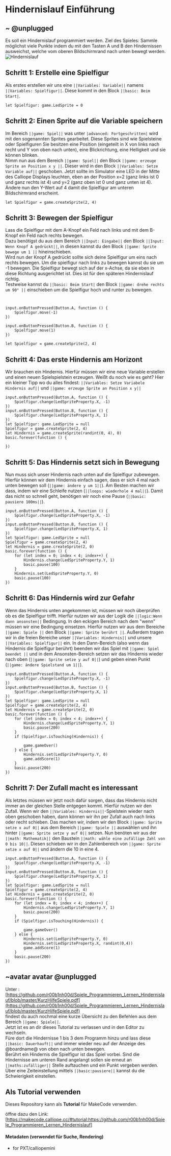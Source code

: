 # Hindernislauf Einführung


## ~ @unplugged
Es soll ein Hindernislauf programmiert werden.
Ziel des Spieles: Sammle möglichst viele Punkte indem du mit den Tasten A und B den Hindernissen ausweichst, welche vom oberen Bildschirmrand nach unten bewegt werden.
![Hindernislauf](https://github.com/r00b1nh00d/Spiele_Programmieren_Lernen_Hindernislauf/blob/master/HindernislaufGIF.gif?raw=true)


## Schritt 1: Erstelle eine Spielfigur
Als erstes erstellen wir uns eine ``||Variables: Variable||`` namens ``||Variables: Spielfigur||``. Diese kommt in den Block ``||basic: Beim Start|``.
```blocks
let Spielfigur: game.LedSprite = 0

```

## Schritt 2: Einen Sprite auf die Variable speichern
Im Bereich ``||game: Spiel||`` was unter ``|advanced: Fortgeschritten|`` wird mit den sogenannten Sprites gearbeitet. Diese Sprites sind wie Spielsteine oder Spielfiguren
Sie besitzen eine Position (eingeteilt in X von links nach recht und Y von oben nach unten), eine Blickrichtung, eine Helligkeit und sie können blinken.  <br>
Nimm nun aus dem Bereich ``||game: Spiel||`` den Block ``||game: erzeuge Sprite an Position x y ||``. Dieser wird in den Block ``||Variables: Setze Variable auf||`` geschoben.
Jetzt sollte im Simulator eine LED in der Mitte des Calliope Displays leuchten, eben an der Position x=2 (ganz links ist 0 und ganz rechts ist 4) und y=2 (ganz oben ist 0 und ganz unten ist 4). Ändere nun den Y-Wert auf 4 damit die Spielfigur am unteren Bildschirmrand erscheint.

```blocks 
let Spielfigur = game.createSprite(2, 4)
```

## Schritt 3: Bewegen der Spielfigur
Lass die Spielfigur mit dem A-Knopf ein Feld nach links und mit dem B-Knopf ein Feld nach rechts bewegen. <br>
Dazu benötigst du aus dem Bereich ``||Input: Eingabe||`` den Block ``||Input: Wenn Knopf A gedrückt||``, in diesen kannst du den Block ``||game: Sprite bewege um 1 ||`` hineinschieben. <br>
Wird nun der Knopf A gedrückt sollte sich deine Spielfigur um eins nach rechts bewegen. Um die spielfigur nach links zu bewegen kannst du sie um -1 bewegen.
Die Spielfigur bewegt sich auf der x-Achse, da sie eben in diese Richtung ausgerichtet ist. Dies ist für den späteren Hindernislauf richtig. <br>
Testweise kannst du ``||basic: Beim Start|`` den Block ``||game: drehe rechts um 90° ||`` einschieben um die Spielfigur hoch und runter zu bewegen. 

```blocks


input.onButtonPressed(Button.A, function () {
    Spielfigur.move(-1)
})

input.onButtonPressed(Button.B, function () {
    Spielfigur.move(1)
})

let Spielfigur = game.createSprite(2, 4)
```

## Schritt 4: Das erste Hindernis am Horizont
Wir brauchen ein Hindernis. Hierfür müssen wir eine neue Variable erstellen und einen neuen Spielspielstein erzeugen. Weißt du noch wie es geht? 
Hier ein kleiner Tipp wo du alles findest: ``||Variables: Setze Variabele Hindernis auf||`` und ``||game: erzeuge Sprite an Position x y||``<br>

```blocks
input.onButtonPressed(Button.A, function () {
    Spielfigur.change(LedSpriteProperty.X, -1)
})
input.onButtonPressed(Button.B, function () {
    Spielfigur.change(LedSpriteProperty.X, 1)
})
let Spielfigur: game.LedSprite = null
Spielfigur = game.createSprite(2, 4)
let Hindernis = game.createSprite(randint(0, 4), 0)
basic.forever(function () {
	
})
```

## Schritt 5: Das Hindernis setzt sich in Bewegung
Nun muss sich unser Hindernis nach unten auf die Spielfigur zubewegen. Hierfür können wir dem Hindernis einfach sagen, dass er sich 4 mal nach unten bewegen soll (``||game: ändere y um 1||``). 
Am Besten machen wir dass, indem wir eine Schleife nutzen (``||loops: wiederhole 4 mal||``). Damit das nicht so schnell geht, benötigen wir noch eine Pause (``||basic: pausiere 100ms||``).<br>

```blocks
input.onButtonPressed(Button.A, function () {
    Spielfigur.change(LedSpriteProperty.X, -1)
})
input.onButtonPressed(Button.B, function () {
    Spielfigur.change(LedSpriteProperty.X, 1)
})
let Spielfigur: game.LedSprite = null
Spielfigur = game.createSprite(2, 4)
let Hindernis = game.createSprite(2, 0)
basic.forever(function () {
	for (let index = 0; index < 4; index++) {
        Hindernis.change(LedSpriteProperty.Y, 1)
        basic.pause(100)
    }
    Hindernis.set(LedSpriteProperty.Y, 0)
    basic.pause(100)
})
```

## Schritt 6: Das Hindernis wird zur Gefahr
Wenn das Hindernis unten angekommen ist, müssen wir noch überprüfen ob es die Spielfigur trifft. Hierfür nutzen wir aus der Logik die 
``||logic:Wenn dann ansonsten||`` Bedingung. In den eckigen Bereich nach dem "wenn" müssen wir eine Bedingung einsetzen.
Hierfür nutzen wir aus dem Bereiche ``||game: Spiele ||`` den Block ``||game: Sprite berührt ||``. 
Außerdem tragen wir in die freien Bereiche unser ``||Variables: Hindernis||`` und unsere ``||Variables: Spielfigur||`` ein.
In den Dann-Bereich (also wenn das Hindernis die Spielfigur berührt) beenden wir das Spiel mit ``||game: Spiel beendet ||`` und in dem Ansonsten-Bereich
setzen wir das Hindernis wieder nach oben (``||game: Sprite setze y auf 0||``) und geben einen Punkt (``||game: ändere Spielstand um 1||``).
```blocks
input.onButtonPressed(Button.A, function () {
    Spielfigur.change(LedSpriteProperty.X, -1)
})
input.onButtonPressed(Button.B, function () {
    Spielfigur.change(LedSpriteProperty.X, 1)
})
let Spielfigur: game.LedSprite = null
Spielfigur = game.createSprite(2, 4)
let Hindernis = game.createSprite(2, 0)
basic.forever(function () {
	for (let index = 0; index < 4; index++) {
        Hindernis.change(LedSpriteProperty.Y, 1)
        basic.pause(200)
    }
    if (Spielfigur.isTouching(Hindernis)) {
        
        game.gameOver()
    } else {
        Hindernis.set(LedSpriteProperty.Y, 0)
        game.addScore(1)
    }
    basic.pause(200)
})
```

## Schritt 7: Der Zufall macht es interessant
Als letztes müssen wir jetzt noch dafür sorgen, dass das Hindernis nicht immer an der gleichen Stelle entgegen kommt. Hierfür nutzen wir den Zufall.
Wenn wir den ``||Variables: Hindernis||``-Spielstein wieder nach oben geschoben haben, dann können wir ihn per Zufall auch nach links oder recht schieben.
Das machen wir, indem wir den Block ``||game: Sprite setze x auf 0||`` aus dem Bereich ``||game: Spiele ||`` auswählen und ihn hinter 
``||game: Sprite setze y auf 0||`` setzen. Nun benöten wir aus der ``||math: Mathematik||`` den Baustein ``||math: wähle eine zufällige Zahl von 0 bis 10||``. 
Diesen schieben wir in den Zahlenbereich von ``||game: Sprite setze x auf 0||`` und ändern die 10 in eine 4.
```blocks
input.onButtonPressed(Button.A, function () {
    Spielfigur.change(LedSpriteProperty.X, -1)
})
input.onButtonPressed(Button.B, function () {
    Spielfigur.change(LedSpriteProperty.X, 1)
})
let Spielfigur: game.LedSprite = null
Spielfigur = game.createSprite(2, 4)
let Hindernis = game.createSprite(2, 0)
basic.forever(function () {
	for (let index = 0; index < 4; index++) {
        Hindernis.change(LedSpriteProperty.Y, 1)
        basic.pause(200)
    }
    if (Spielfigur.isTouching(Hindernis)) {
        
        game.gameOver()
    } else {
        Hindernis.set(LedSpriteProperty.Y, 0)
        Hindernis.set(LedSpriteProperty.X, randint(0,4))
        game.addScore(1)
    }
    basic.pause(200)
})
```

## ~avatar avatar @unplugged
Unter : [https://github.com/r00b1nh00d/Spiele_Programmieren_Lernen_Hindernislauf/blob/master/KurzHilfeSpiele.pdf](https://github.com/r00b1nh00d/Spiele_Programmieren_Lernen_Hindernislauf/blob/master/KurzHilfeSpiele.pdf) <br>
findest du auch nochmal eine kurze Übersicht zu den Befehlen aus dem Bereich ``||game: Spiele||``. <br>
Jetzt ist es an dir dieses Tutorial zu verlassen und in den Editor zu wechseln. <br>
Füre dort die Hindernisse 1 bis 3 dem Programm hinzu und lass diese ``||basic: Dauerhauft||`` und immer wieder neu auf der Anzeige des @boardname@ von oben nach unten bewegen. <br>
Berührt ein Hindernis die Spielfigur ist das Spiel vorbei. Sind die Hindernisse am unteren Rand angelangt sollen sie erneut an ``||maths:zufälliger||`` Stelle auftauchen und ein Punkt vergeben werden. Über eine Zeiteinstellung mittels ``||basic:pausiere||`` kannst du die Schwierigkeit einstellen. 




## Als Tutorial verwenden

Dieses Repository kann als **Tutorial** für MakeCode verwenden.

öffne dazu den Link: [https://makecode.calliope.cc/#tutorial:https://github.com/r00b1nh00d/Spiele_Programmieren_Lernen_Hindernislauf]
#### Metadaten (verwendet für Suche, Rendering)

* for PXT/calliopemini
<script src="https://makecode.com/gh-pages-embed.js"></script><script>makeCodeRender("{{ site.makecode.home_url }}", "{{ site.github.owner_name }}/{{ site.github.repository_name }}");</script>
